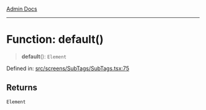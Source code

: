 [Admin Docs](/)

---

# Function: default()

> **default**(): `Element`

Defined in: [src/screens/SubTags/SubTags.tsx:75](https://github.com/PalisadoesFoundation/talawa-admin/blob/main/src/screens/SubTags/SubTags.tsx#L75)

## Returns

`Element`

